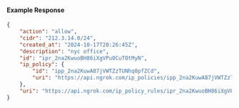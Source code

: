 <!-- Code generated for API Clients. DO NOT EDIT. -->

#### Example Response

```json
{
	"action": "allow",
	"cidr": "212.3.14.0/24",
	"created_at": "2024-10-17T20:26:45Z",
	"description": "nyc office",
	"id": "ipr_2na2KwuoBH86iXgVPu0CuTOtMyN",
	"ip_policy": {
		"id": "ipp_2na2KuwA87jVWTZzTUNhq0pfZCd",
		"uri": "https://api.ngrok.com/ip_policies/ipp_2na2KuwA87jVWTZzTUNhq0pfZCd"
	},
	"uri": "https://api.ngrok.com/ip_policy_rules/ipr_2na2KwuoBH86iXgVPu0CuTOtMyN"
}
```
